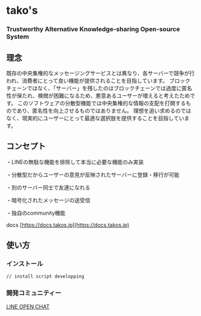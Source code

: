 # tako's

### Trustworthy Alternative Knowledge-sharing Open-source System

## 理念

既存の中央集権的なメッセージングサービスとは異なり、各サーバーで競争が行われ、消費者にとって良い機能が提供されることを目指しています。
ブロックチェーンではなく、「サーバー」を残したのはブロックチェーンでは過度に匿名性が保たれ、検閲が困難になるため、悪意あるユーザーが増えると考えたためです。
このソフトウェアの分散型機能では中央集権的な情報の支配を打開するものであり、匿名性を向上させるものではありません。
理想を追い求めるのではなく、現実的にユーザーにとって最適な選択肢を提供することを目指しています。

## コンセプト

・LINEの無駄な機能を排除して本当に必要な機能のみ実装

・分散型だからユーザーの意見が反映されたサーバーに登録・移行が可能

・別のサーバー同士で友達になれる

・暗号化されたメッセージの送受信

・独自のcommunity機能

docs [https://docs.takos.jp](https://docs.takos.jp)

## 使い方

### インストール

```bash
// install script developping
```

### 開発コミュニティー

[LINE OPEN CHAT](https://line.me/ti/g2/Q0c8YJlkh5f_hkDuODxp39XF9A7BOCFqezaAHA?utm_source=invitation&utm_medium=link_copy&utm_campaign=default)
